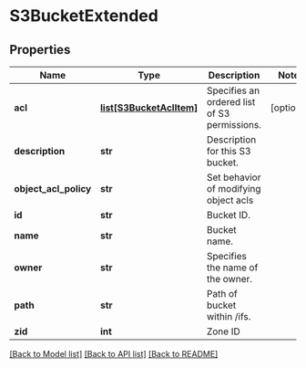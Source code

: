 # S3BucketExtended

## Properties
Name | Type | Description | Notes
------------ | ------------- | ------------- | -------------
**acl** | [**list[S3BucketAclItem]**](S3BucketAclItem.md) | Specifies an ordered list of S3 permissions. | [optional] 
**description** | **str** | Description for this S3 bucket. | 
**object_acl_policy** | **str** | Set behavior of modifying object acls | 
**id** | **str** | Bucket ID. | 
**name** | **str** | Bucket name. | 
**owner** | **str** | Specifies the name of the owner. | 
**path** | **str** | Path of bucket within /ifs. | 
**zid** | **int** | Zone ID | 

[[Back to Model list]](../README.md#documentation-for-models) [[Back to API list]](../README.md#documentation-for-api-endpoints) [[Back to README]](../README.md)


